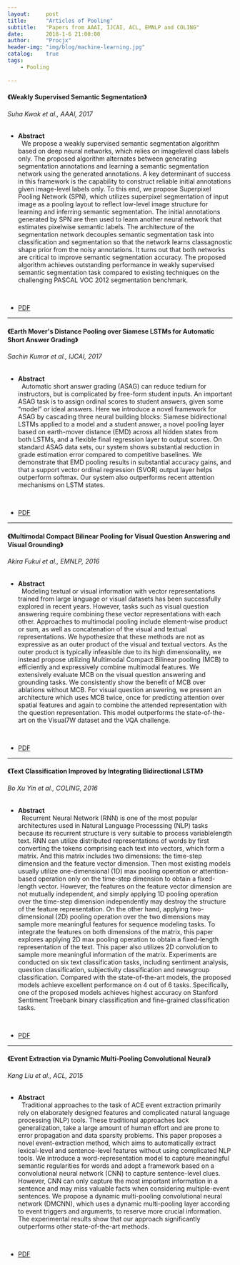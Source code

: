 ```yaml
---
layout:     post
title:      "Articles of Pooling"
subtitle:   "Papers from AAAI, IJCAI, ACL, EMNLP and COLING"
date:       2018-1-6 21:00:00
author:     "Procjx"
header-img: "img/blog/machine-learning.jpg"
catalog:    true
tags:
    - Pooling 
    
---
```


#### 《Weakly Supervised Semantic Segmentation》
###### Suha Kwak et al., AAAI, 2017

- <b>Abstract</b><br/>
&nbsp; We propose a weakly supervised semantic segmentation algorithm based on deep neural networks, which relies on imagelevel
class labels only. The proposed algorithm alternates between generating segmentation annotations and learning a semantic segmentation network using the generated annotations. A key determinant of success in this framework is the capability to construct reliable initial annotations given image-level labels only. To this end, we propose Superpixel Pooling Network (SPN), which utilizes superpixel segmentation of input image as a pooling layout to reflect low-level image structure for learning and inferring semantic segmentation. The initial annotations generated by SPN are then used to learn another neural network that estimates pixelwise semantic labels. The architecture of the segmentation network decouples semantic segmentation task into classification and segmentation so that the network learns classagnostic shape prior from the noisy annotations. It turns out that both networks are critical to improve semantic segmentation accuracy. The proposed algorithm achieves outstanding performance in weakly supervised semantic segmentation task compared to existing techniques on the challenging PASCAL VOC 2012 segmentation benchmark.
 <br/>
 
- [PDF](https://aaai.org/ocs/index.php/AAAI/AAAI17/paper/viewFile/14445/14288)

---

#### 《Earth Mover's Distance Pooling over Siamese LSTMs for Automatic Short Answer Grading》
###### Sachin Kumar et al., IJCAI, 2017
- <b>Abstract</b><br/>
&nbsp; Automatic short answer grading (ASAG) can reduce tedium for instructors, but is complicated by free-form student inputs. An important ASAG task is to assign ordinal scores to student answers, given some “model” or ideal answers. Here we introduce a novel framework for ASAG by cascading three neural building blocks: Siamese bidirectional LSTMs applied to a model and a student answer, a novel pooling layer based on earth-mover distance (EMD) across all hidden states from both LSTMs, and a flexible final regression layer to output scores. On standard ASAG data sets, our system shows substantial reduction in grade estimation error compared to competitive baselines. We demonstrate that EMD pooling results in substantial accuracy gains, and that a support vector ordinal regression (SVOR) output layer helps outperform softmax. Our system also outperforms recent attention mechanisms on LSTM states. 
 <br/>
 
- [PDF](https://www.ijcai.org/proceedings/2017/0284.pdf)

---

#### 《Multimodal Compact Bilinear Pooling for Visual Question Answering and Visual Grounding》
###### Akira Fukui et al., EMNLP, 2016
- <b>Abstract</b><br/>
&nbsp; Modeling textual or visual information with vector representations trained from large language or visual datasets has been successfully explored in recent years. However, tasks such as visual question answering require combining these vector representations with each other. Approaches to multimodal pooling include element-wise product or sum, as well as concatenation of the visual and textual representations. We hypothesize that these methods are not as expressive as an outer product of the visual and textual vectors. As the outer product is typically infeasible due to its high dimensionality, we instead propose utilizing Multimodal Compact Bilinear pooling (MCB) to efficiently and expressively combine multimodal features. We extensively evaluate MCB on the visual question answering and grounding tasks. We consistently show the benefit of MCB over ablations without MCB. For visual question answering, we present an architecture which uses MCB twice, once for predicting attention over spatial features and again to combine the attended representation with the question representation. This model outperforms the state-of-the-art on the Visual7W dataset and the VQA challenge.
 <br/>
 
- [PDF](http://www.aclweb.org/anthology/D16-1044)

---

#### 《Text Classification Improved by Integrating Bidirectional LSTM》
###### Bo Xu Yin et al., COLING, 2016
- <b>Abstract</b><br/>
&nbsp; Recurrent Neural Network (RNN) is one of the most popular architectures used in Natural Language Processsing (NLP) tasks because its recurrent structure is very suitable to process variablelength text. RNN can utilize distributed representations of words by first converting the tokens comprising each text into vectors, which form a matrix. And this matrix includes two dimensions: the time-step dimension and the feature vector dimension. Then most existing models usually utilize one-dimensional (1D) max pooling operation or attention-based operation only on the time-step dimension to obtain a fixed-length vector. However, the features on the feature vector dimension are not mutually independent, and simply applying 1D pooling operation over the time-step dimension independently may destroy the structure of the feature representation. On the other hand, applying two-dimensional (2D) pooling operation over the two dimensions may sample more meaningful features for sequence modeling tasks. To integrate the features on both dimensions of the matrix, this paper explores applying 2D max pooling operation to obtain a fixed-length representation of the text. This paper also utilizes 2D convolution to sample more meaningful information of the matrix. Experiments are conducted on six text classification tasks, including sentiment analysis, question classification, subjectivity classification and newsgroup classification. Compared with the state-of-the-art models, the proposed models achieve excellent performance on 4 out of 6 tasks. Specifically, one of the proposed models achieves highest accuracy on Stanford Sentiment Treebank binary classification and fine-grained classification tasks.
 <br/>
 
- [PDF](http://www.aclweb.org/anthology/C16-1329)

---

#### 《Event Extraction via Dynamic Multi-Pooling Convolutional Neural》
###### Kang Liu et al., ACL, 2015
- <b>Abstract</b><br/>
&nbsp; Traditional approaches to the task of ACE event extraction primarily rely on elaborately designed features and complicated natural language processing (NLP) tools. These traditional approaches lack generalization, take a large amount of human effort and are prone to error propagation and data sparsity problems. This paper proposes a novel event-extraction method, which aims to automatically extract lexical-level and sentence-level features without using complicated NLP tools. We introduce a word-representation model to capture meaningful semantic regularities for words and adopt a framework based on a convolutional neural network (CNN) to capture sentence-level clues. However, CNN can only capture the most important information in a sentence and may miss valuable facts when considering multiple-event sentences. We propose a dynamic multi-pooling convolutional neural network (DMCNN), which uses a dynamic multi-pooling layer according to event triggers and arguments, to reserve more crucial information. The experimental results show that our approach significantly outperforms other state-of-the-art methods. 
 <br/>
 
- [PDF](http://www.aclweb.org/anthology/P15-1017)
